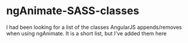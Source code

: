 # ngAnimate-SASS-classes
I had been looking for a list of the classes AngularJS appends/removes when using ngAnimate. It is a short list, but I've added them here
